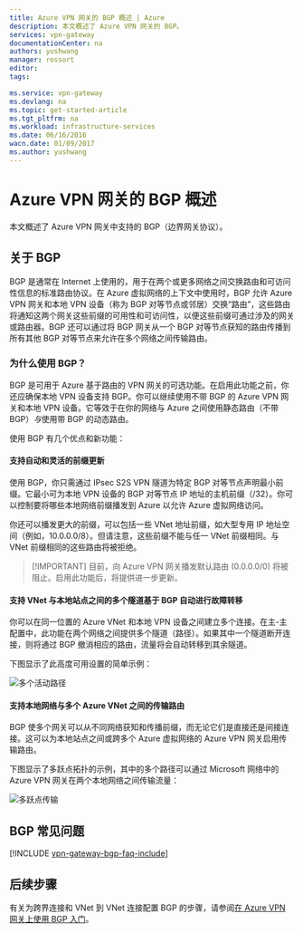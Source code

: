 ```yaml
---
title: Azure VPN 网关的 BGP 概述 | Azure
description: 本文概述了 Azure VPN 网关的 BGP。
services: vpn-gateway
documentationCenter: na
authors: yushwang
manager: rossort
editor: 
tags: 

ms.service: vpn-gateway
ms.devlang: na
ms.topic: get-started-article
ms.tgt_pltfrm: na
ms.workload: infrastructure-services
ms.date: 06/16/2016
wacn.date: 01/09/2017
ms.author: yushwang
---
```


# Azure VPN 网关的 BGP 概述

本文概述了 Azure VPN 网关中支持的 BGP（边界网关协议）。

## 关于 BGP

BGP 是通常在 Internet 上使用的，用于在两个或更多网络之间交换路由和可访问性信息的标准路由协议。在 Azure 虚拟网络的上下文中使用时，BGP 允许 Azure VPN 网关和本地 VPN 设备（称为 BGP 对等节点或邻居）交换“路由”，这些路由将通知这两个网关这些前缀的可用性和可访问性，以便这些前缀可通过涉及的网关或路由器。BGP 还可以通过将 BGP 网关从一个 BGP 对等节点获知的路由传播到所有其他 BGP 对等节点来允许在多个网络之间传输路由。
 
### 为什么使用 BGP？

BGP 是可用于 Azure 基于路由的 VPN 网关的可选功能。在启用此功能之前，你还应确保本地 VPN 设备支持 BGP。你可以继续使用不带 BGP 的 Azure VPN 网关和本地 VPN 设备。它等效于在你的网络与 Azure 之间使用静态路由（不带 BGP）*与*使用带 BGP 的动态路由。

使用 BGP 有几个优点和新功能：

#### 支持自动和灵活的前缀更新

使用 BGP，你只需通过 IPsec S2S VPN 隧道为特定 BGP 对等节点声明最小前缀。它最小可为本地 VPN 设备的 BGP 对等节点 IP 地址的主机前缀（/32）。你可以控制要将哪些本地网络前缀播发到 Azure 以允许 Azure 虚拟网络访问。
	
你还可以播发更大的前缀，可以包括一些 VNet 地址前缀，如大型专用 IP 地址空间（例如，10.0.0.0/8）。但请注意，这些前缀不能与任一 VNet 前缀相同。与 VNet 前缀相同的这些路由将被拒绝。

>[!IMPORTANT] 目前，向 Azure VPN 网关播发默认路由 (0.0.0.0/0) 将被阻止。启用此功能后，将提供进一步更新。

#### 支持 VNet 与本地站点之间的多个隧道基于 BGP 自动进行故障转移

你可以在同一位置的 Azure VNet 和本地 VPN 设备之间建立多个连接。在主-主配置中，此功能在两个网络之间提供多个隧道（路径）。如果其中一个隧道断开连接，则将通过 BGP 撤消相应的路由，流量将会自动转移到其余隧道。
	
下图显示了此高度可用设置的简单示例：
	
![多个活动路径](./media/vpn-gateway-bgp-overview/multiple-active-tunnels.png)

#### 支持本地网络与多个 Azure VNet 之间的传输路由

BGP 使多个网关可以从不同网络获知和传播前缀，而无论它们是直接还是间接连接。这可以为本地站点之间或跨多个 Azure 虚拟网络的 Azure VPN 网关启用传输路由。
	
下图显示了多跃点拓扑的示例，其中的多个路径可以通过 Microsoft 网络中的 Azure VPN 网关在两个本地网络之间传输流量：

![多跃点传输](./media/vpn-gateway-bgp-overview/full-mesh-transit.png)

## BGP 常见问题

[!INCLUDE [vpn-gateway-bgp-faq-include](../../includes/vpn-gateway-bpg-faq-include.md)]

## 后续步骤

有关为跨界连接和 VNet 到 VNet 连接配置 BGP 的步骤，请参阅[在 Azure VPN 网关上使用 BGP 入门](./vpn-gateway-bgp-resource-manager-ps.md)。

<!---HONumber=Mooncake_Quality_Review_0104_2017-->